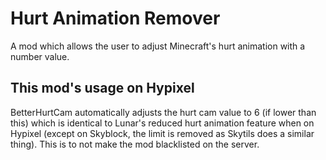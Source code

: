 # Hurt Animation Remover

A mod which allows the user to adjust Minecraft's hurt animation with a number value.

## This mod's usage on Hypixel

BetterHurtCam automatically adjusts the hurt cam value to 6 (if lower than this) which is identical to Lunar's reduced hurt animation feature when on Hypixel (except on Skyblock, the limit is removed as Skytils does a similar thing). This is to not make the mod blacklisted on the server.

